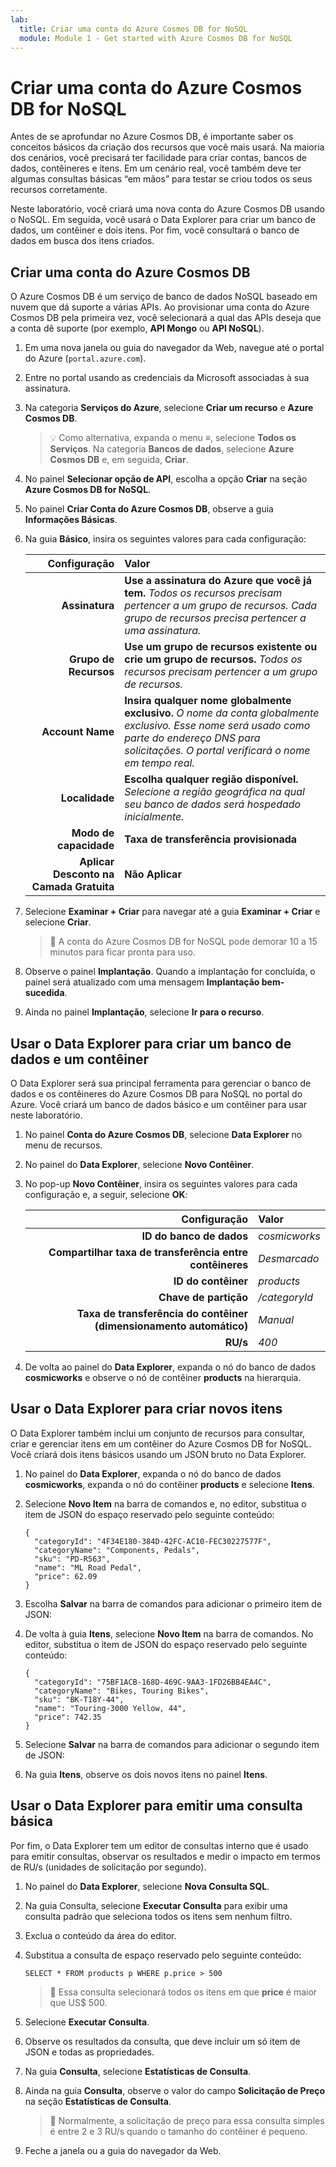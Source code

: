 ```yaml
---
lab:
  title: Criar uma conta do Azure Cosmos DB for NoSQL
  module: Module 1 - Get started with Azure Cosmos DB for NoSQL
---
```


# Criar uma conta do Azure Cosmos DB for NoSQL

Antes de se aprofundar no Azure Cosmos DB, é importante saber os conceitos básicos da criação dos recursos que você mais usará. Na maioria dos cenários, você precisará ter facilidade para criar contas, bancos de dados, contêineres e itens. Em um cenário real, você também deve ter algumas consultas básicas “em mãos” para testar se criou todos os seus recursos corretamente.

Neste laboratório, você criará uma nova conta do Azure Cosmos DB usando o NoSQL. Em seguida, você usará o Data Explorer para criar um banco de dados, um contêiner e dois itens. Por fim, você consultará o banco de dados em busca dos itens criados.

## Criar uma conta do Azure Cosmos DB

O Azure Cosmos DB é um serviço de banco de dados NoSQL baseado em nuvem que dá suporte a várias APIs. Ao provisionar uma conta do Azure Cosmos DB pela primeira vez, você selecionará a qual das APIs deseja que a conta dê suporte (por exemplo, **API Mongo** ou **API NoSQL**).

1. Em uma nova janela ou guia do navegador da Web, navegue até o portal do Azure (``portal.azure.com``).

1. Entre no portal usando as credenciais da Microsoft associadas à sua assinatura.

1. Na categoria **Serviços do Azure**, selecione **Criar um recurso** e **Azure Cosmos DB**.

    > &#128161; Como alternativa, expanda o menu **&#8801;**, selecione **Todos os Serviços**. Na categoria **Bancos de dados**, selecione **Azure Cosmos DB** e, em seguida, **Criar**.

1. No painel **Selecionar opção de API**, escolha a opção **Criar** na seção **Azure Cosmos DB for NoSQL**.

1. No painel **Criar Conta do Azure Cosmos DB**, observe a guia **Informações Básicas**.

1. Na guia **Básico**, insira os seguintes valores para cada configuração:

    | **Configuração** | **Valor** |
    | --: | :-- |
    | **Assinatura** | **Use a assinatura do Azure que você já tem.** *Todos os recursos precisam pertencer a um grupo de recursos. Cada grupo de recursos precisa pertencer a uma assinatura.* |
    | **Grupo de Recursos** | **Use um grupo de recursos existente ou crie um grupo de recursos.** *Todos os recursos precisam pertencer a um grupo de recursos.* |
    | **Account Name** | **Insira qualquer nome globalmente exclusivo.** *O nome da conta globalmente exclusivo. Esse nome será usado como parte do endereço DNS para solicitações.  O portal verificará o nome em tempo real.* |
    | **Localidade** | **Escolha qualquer região disponível.** *Selecione a região geográfica na qual seu banco de dados será hospedado inicialmente.* |
    | **Modo de capacidade** | **Taxa de transferência provisionada** |
    | **Aplicar Desconto na Camada Gratuita** | **Não Aplicar** |

1. Selecione **Examinar + Criar** para navegar até a guia **Examinar + Criar** e selecione **Criar**.

    > &#128221; A conta do Azure Cosmos DB for NoSQL pode demorar 10 a 15 minutos para ficar pronta para uso.

1. Observe o painel **Implantação**. Quando a implantação for concluída, o painel será atualizado com uma mensagem **Implantação bem-sucedida**.

1. Ainda no painel **Implantação**, selecione **Ir para o recurso**.

## Usar o Data Explorer para criar um banco de dados e um contêiner

O Data Explorer será sua principal ferramenta para gerenciar o banco de dados e os contêineres do Azure Cosmos DB para NoSQL no portal do Azure. Você criará um banco de dados básico e um contêiner para usar neste laboratório.

1. No painel **Conta do Azure Cosmos DB**, selecione **Data Explorer** no menu de recursos.

1. No painel do **Data Explorer**, selecione **Novo Contêiner**.

1. No pop-up **Novo Contêiner**, insira os seguintes valores para cada configuração e, a seguir, selecione **OK**:

    | **Configuração** | **Valor** |
    | --: | :-- |
    | **ID do banco de dados** | *cosmicworks* |
    | **Compartilhar taxa de transferência entre contêineres** | *Desmarcado* |
    | **ID do contêiner** | *products* |
    | **Chave de partição** | */categoryId* |
    | **Taxa de transferência do contêiner (dimensionamento automático)** | *Manual* |
    | **RU/s** | *400* |

1. De volta ao painel do **Data Explorer**, expanda o nó do banco de dados **cosmicworks** e observe o nó de contêiner **products** na hierarquia.

## Usar o Data Explorer para criar novos itens

O Data Explorer também inclui um conjunto de recursos para consultar, criar e gerenciar itens em um contêiner do Azure Cosmos DB for NoSQL. Você criará dois itens básicos usando um JSON bruto no Data Explorer.

1. No painel do **Data Explorer**, expanda o nó do banco de dados **cosmicworks**, expanda o nó do contêiner **products** e selecione **Itens**.

1. Selecione **Novo Item** na barra de comandos e, no editor, substitua o item de JSON do espaço reservado pelo seguinte conteúdo:

    ```
    {
      "categoryId": "4F34E180-384D-42FC-AC10-FEC30227577F",
      "categoryName": "Components, Pedals",
      "sku": "PD-R563",
      "name": "ML Road Pedal",
      "price": 62.09
    }
    ```

1. Escolha **Salvar** na barra de comandos para adicionar o primeiro item de JSON:

1. De volta à guia **Itens**, selecione **Novo Item** na barra de comandos. No editor, substitua o item de JSON do espaço reservado pelo seguinte conteúdo:

    ```
    {
      "categoryId": "75BF1ACB-168D-469C-9AA3-1FD26BB4EA4C",
      "categoryName": "Bikes, Touring Bikes",
      "sku": "BK-T18Y-44",
      "name": "Touring-3000 Yellow, 44",
      "price": 742.35
    }
    ```

1. Selecione **Salvar** na barra de comandos para adicionar o segundo item de JSON:

1. Na guia **Itens**, observe os dois novos itens no painel **Itens**.

## Usar o Data Explorer para emitir uma consulta básica

Por fim, o Data Explorer tem um editor de consultas interno que é usado para emitir consultas, observar os resultados e medir o impacto em termos de RU/s (unidades de solicitação por segundo).

1. No painel do **Data Explorer**, selecione **Nova Consulta SQL**.

1. Na guia Consulta, selecione **Executar Consulta** para exibir uma consulta padrão que seleciona todos os itens sem nenhum filtro.

1. Exclua o conteúdo da área do editor.

1. Substitua a consulta de espaço reservado pelo seguinte conteúdo:

    ```
    SELECT * FROM products p WHERE p.price > 500
    ```

    > &#128221; Essa consulta selecionará todos os itens em que **price** é maior que US$ 500.

1. Selecione **Executar Consulta**.

1. Observe os resultados da consulta, que deve incluir um só item de JSON e todas as propriedades.

1. Na guia **Consulta**, selecione **Estatísticas de Consulta**.

1. Ainda na guia **Consulta**, observe o valor do campo **Solicitação de Preço** na seção **Estatísticas de Consulta**.

    > &#128221; Normalmente, a solicitação de preço para essa consulta simples é entre 2 e 3 RU/s quando o tamanho do contêiner é pequeno.

1. Feche a janela ou a guia do navegador da Web.
